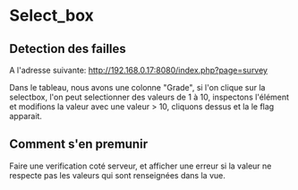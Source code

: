 # Select_box

## Detection des failles

A l'adresse suivante:
http://192.168.0.17:8080/index.php?page=survey

Dans le tableau, nous avons une colonne "Grade",
si l'on clique sur la selectbox,
l'on peut selectionner des valeurs de 1 à 10,
inspectons l'élément et modifions la valeur avec une valeur > 10,
cliquons dessus et la le flag apparait.

## Comment s'en premunir

Faire une verification coté serveur,
et afficher une erreur si la valeur ne respecte pas
les valeurs qui sont renseignées dans la vue.